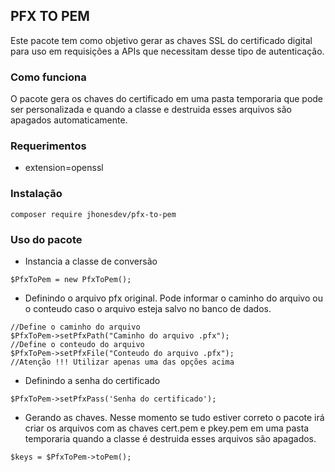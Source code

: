 ## PFX TO PEM

Este pacote tem como objetivo gerar as chaves SSL do certificado digital para uso em requisições a APIs que necessitam desse tipo de autenticação.

### Como funciona

O pacote gera os chaves do certificado em uma pasta temporaria que pode ser personalizada e quando a classe e destruida esses arquivos são apagados automaticamente.

### Requerimentos

* extension=openssl

### Instalação

```
composer require jhonesdev/pfx-to-pem
```

### Uso do pacote

* Instancia a classe de conversão
```
$PfxToPem = new PfxToPem();
```

* Definindo o arquivo pfx original. Pode informar o caminho do arquivo ou o conteudo caso o arquivo esteja salvo no banco de dados.
```
//Define o caminho do arquivo
$PfxToPem->setPfxPath("Caminho do arquivo .pfx"); 
//Define o conteudo do arquivo
$PfxToPem->setPfxFile("Conteudo do arquivo .pfx");
//Atenção !!! Utilizar apenas uma das opções acima 
```

* Definindo a senha do certificado
```
$PfxToPem->setPfxPass('Senha do certificado');
```

* Gerando as chaves. Nesse momento se tudo estiver correto o pacote irá criar os arquivos com as chaves cert.pem e pkey.pem em uma pasta temporaria quando a classe é destruida esses arquivos são apagados.
```
$keys = $PfxToPem->toPem();

```
